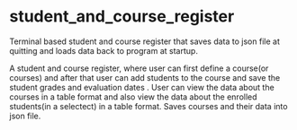 # student_and_course_register
Terminal based student and course register that saves data to json file at quitting and loads data back to program at startup.


A student and course register, where user can first define a course(or courses) and after that user can add students to the course 
and save the student grades and evaluation dates .  User can view the data about the courses in a table 
format and also view the data about the enrolled students(in a selectect) in a table format. Saves courses and their data into json file.
